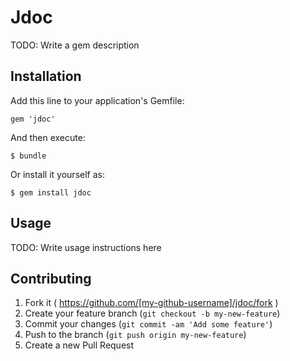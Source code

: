 # Jdoc

TODO: Write a gem description

## Installation

Add this line to your application's Gemfile:

    gem 'jdoc'

And then execute:

    $ bundle

Or install it yourself as:

    $ gem install jdoc

## Usage

TODO: Write usage instructions here

## Contributing

1. Fork it ( https://github.com/[my-github-username]/jdoc/fork )
2. Create your feature branch (`git checkout -b my-new-feature`)
3. Commit your changes (`git commit -am 'Add some feature'`)
4. Push to the branch (`git push origin my-new-feature`)
5. Create a new Pull Request
